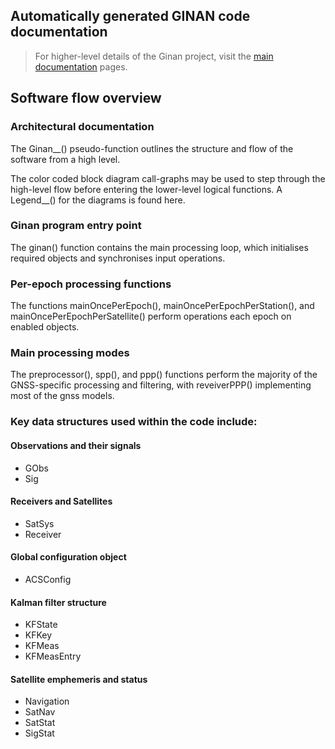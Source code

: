 ## Automatically generated GINAN code documentation

> For higher-level details of the Ginan project, visit the [main documentation](../index.html) pages.

## Software flow overview

### Architectural documentation

The Ginan__() pseudo-function outlines the structure and flow of the software from a high level.

The color coded block diagram call-graphs may be used to step through the high-level flow before entering the lower-level logical functions.
A Legend__() for the diagrams is found here.

### Ginan program entry point

The ginan() function contains the main processing loop, which initialises required objects and synchronises input operations.

### Per-epoch processing functions

The functions mainOncePerEpoch(), mainOncePerEpochPerStation(), and mainOncePerEpochPerSatellite() perform operations each epoch on enabled objects.

### Main processing modes

The preprocessor(), spp(), and ppp() functions perform the majority of the GNSS-specific processing and filtering, with reveiverPPP() implementing most of the gnss models.

### Key data structures used within the code include:

#### Observations and their signals

- GObs
- Sig

#### Receivers and Satellites

- SatSys
- Receiver

#### Global configuration object

- ACSConfig

#### Kalman filter structure

- KFState
- KFKey
- KFMeas
- KFMeasEntry

#### Satellite emphemeris and status

- Navigation
- SatNav
- SatStat
- SigStat



